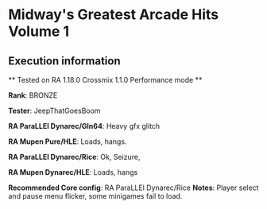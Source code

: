 # Midway's Greatest Arcade Hits Volume 1 

## Execution information

** Tested on RA 1.18.0 Crossmix 1.1.0 Performance mode **

**Rank**: BRONZE

**Tester**: JeepThatGoesBoom


**RA ParaLLEl Dynarec/Gln64**: Heavy gfx glitch

**RA Mupen Pure/HLE**: Loads, hangs.

**RA ParaLLEl Dynarec/Rice**: Ok, Seizure, 

**RA Mupen Dynarec/HLE**: Loads, hangs

**Recommended Core config**: RA ParaLLEl Dynarec/Rice
**Notes**: Player select and pause menu flicker, some minigames fail to load.
